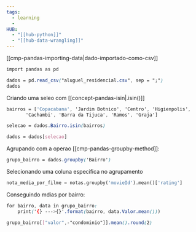 ```yaml
---
tags:
  - learning
  - 
HUB:
  - "[[hub-python]]"
  - "[[hub-data-wrangling]]"
---
```




[[cmp-pandas-importing-data|dado-importado-como-csv]]
```css
import pandas as pd

dados = pd.read_csv("aluguel_residencial.csv", sep = ";")
dados
```


Criando uma seleo com [[concept-pandas-isin|.isin()]]
```css
bairros = ['Copacabana', 'Jardim Botnico', 'Centro', 'Higienpolis',
       'Cachambi', 'Barra da Tijuca', 'Ramos', 'Graja']

selecao = dados.Bairro.isin(bairros)

dados = dados[selecao]

```


Agrupando com a operao [[cmp-pandas-groupby-method]]:
```css
grupo_bairro = dados.groupby('Bairro')
```


Selecionando uma coluna especifica no agrupamento
```python
nota_media_por_filme = notas.groupby('movieId').mean()['rating']
```


Conseguindo mdias por bairro:
```css
for bairro, data in grupo_bairro:
    print('{} --->{}'.format(bairro, data.Valor.mean()))
```
```css
grupo_bairro[["valor",-"condominio"]].mean().round(2)
```




